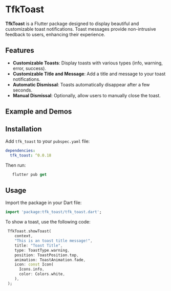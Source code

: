 # TfkToast

**TfkToast** is a Flutter package designed to display beautiful and customizable toast notifications. Toast messages provide non-intrusive feedback to users, enhancing their experience.

## Features

- **Customizable Toasts**: Display toasts with various types (info, warning, error, success).
- **Customizable Title and Message**: Add a title and message to your toast notifications.
- **Automatic Dismissal**: Toasts automatically disappear after a few seconds.
- **Manual Dismissal**: Optionally, allow users to manually close the toast.

## Example and Demos

## Installation

Add `tfk_toast` to your `pubspec.yaml` file:

```yaml
dependencies:
  tfk_toast: ^0.0.18
```

Then run:

```dart
   flutter pub get
```

## Usage

Import the package in your Dart file:

```dart
import 'package:tfk_toast/tfk_toast.dart';
```

To show a toast, use the following code:

```dart
 TfkToast.showToast(
    context,
    "This is an toast title message!",
    title: "Toast Title",
    type: ToastType.warning,
    position: ToastPosition.top,
    animation: ToastAnimation.fade,
    icon: const Icon(
      Icons.info,
      color: Colors.white,
    ),
 );
```
